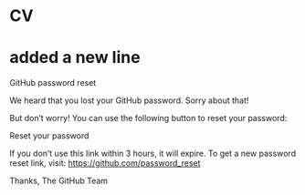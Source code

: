 # CV
# added a new line

GitHub password reset
 
We heard that you lost your GitHub password. Sorry about that!

But don’t worry! You can use the following button to reset your password:

Reset your password
 
If you don’t use this link within 3 hours, it will expire. To get a new password reset link, visit: https://github.com/password_reset

Thanks,
The GitHub Team

